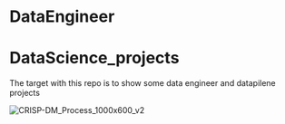 # DataEngineer

# DataScience_projects

The target with this repo is to show some data engineer and datapilene projects


![CRISP-DM_Process_1000x600_v2](https://user-images.githubusercontent.com/46608070/56775129-15cfa680-679c-11e9-9ab1-67d04cc091ab.jpg)
